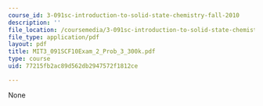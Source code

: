 ```yaml
---
course_id: 3-091sc-introduction-to-solid-state-chemistry-fall-2010
description: ''
file_location: /coursemedia/3-091sc-introduction-to-solid-state-chemistry-fall-2010/77215fb2ac89d562db2947572f1812ce_MIT3_091SCF10Exam_2_Prob_3_300k.pdf
file_type: application/pdf
layout: pdf
title: MIT3_091SCF10Exam_2_Prob_3_300k.pdf
type: course
uid: 77215fb2ac89d562db2947572f1812ce

---
```

None